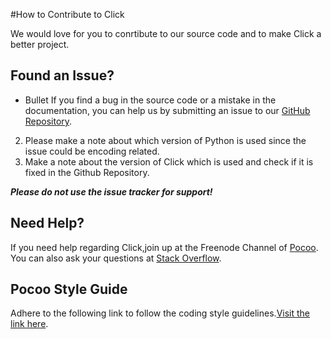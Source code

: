 #How to Contribute to Click

We would love for you to conrtibute to our source code and to make Click a better project.

## Found an Issue?
* Bullet If you find a bug in the source code or a mistake in the documentation, you can help us by
submitting an issue to our [GitHub Repository](https://github.com/mitsuhiko/click). 
2. Please make a note about which version of Python is used since the issue could be encoding related.
3. Make a note about the version of Click which is used and check if it is fixed in the Github Repository.

***Please do not use the issue tracker for support!***

## Need Help?
If you need help regarding Click,join up at the Freenode Channel of [Pocoo](www.pocoo.org/irc/). You can also ask your questions at [Stack Overflow](https://stackoverflow.com/).
 
## Pocoo Style Guide
Adhere to the following link to follow the coding style guidelines.[Visit the link here](http://www.pocoo.org/internal/styleguide/#styleguide).
